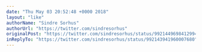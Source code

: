 ```yaml
---
date: "Thu May 03 20:52:48 +0000 2018"
layout: "like"
authorName: "Sindre Sorhus"
authorUrl: "https://twitter.com/sindresorhus"
originalPost: "https://twitter.com/sindresorhus/status/992144969841299456"
inReplyTo: "https://twitter.com/sindresorhus/status/992143941960007680"
---
```

